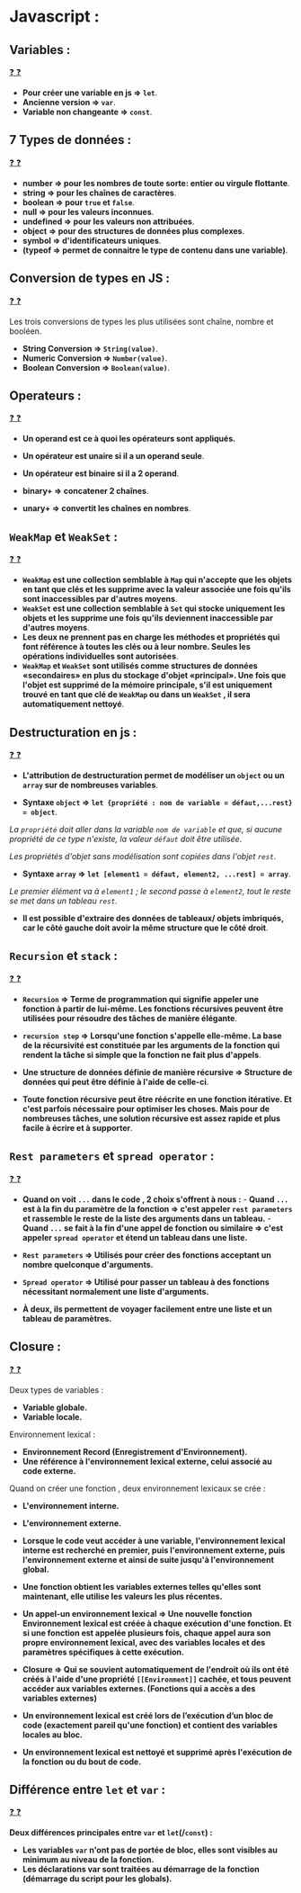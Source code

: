 # Javascript :

## Variables :

[:question: :question:](variable.md)

- **Pour créer une variable en js => `let`**.
- **Ancienne version => `var`**.
- **Variable non changeante => `const`**.

## 7 Types de données :

[:question: :question:](typesDeDonnees.md)

- **number => pour les nombres de toute sorte: entier ou virgule flottante**.
- **string => pour les chaînes de caractères**.
- **boolean => pour `true` et `false`**.
- **null => pour les valeurs inconnues**.
- **undefined => pour les valeurs non attribuées**.
- **object => pour des structures de données plus complexes**.
- **symbol => d'identificateurs uniques**.
- **(typeof => permet de connaitre le type de contenu dans une variable)**.

## Conversion de types en JS :

[:question: :question:](conversionDeTypes.md)

Les trois conversions de types les plus utilisées sont chaîne, nombre et booléen.

- **String Conversion => `String(value)`**.
- **Numeric Conversion => `Number(value)`**.
- **Boolean Conversion => `Boolean(value)`**.

## Operateurs :

[:question: :question:](operateurs.md)

- **Un operand est ce à quoi les opérateurs sont appliqués.**

- **Un opérateur est unaire si il a un operand seule**.

- **Un opérateur est binaire si il a 2 operand**.

- **binary+ => concatener 2 chaînes**.

- **unary+ => convertit les chaînes en nombres**.

## `WeakMap` et `WeakSet` :

[:question: :question:](weakMapAndWeakSet.md)

- **`WeakMap` est une collection semblable à `Map` qui n'accepte que les objets en tant que clés et les supprime avec la valeur associée une fois qu'ils sont inaccessibles par d'autres moyens**.
- **`WeakSet` est une collection semblable à `Set` qui stocke uniquement les objets et les supprime une fois qu'ils deviennent inaccessible par d'autres moyens**.
- **Les deux ne prennent pas en charge les méthodes et propriétés qui font référence à toutes les clés ou à leur nombre. Seules les opérations individuelles sont autorisées**.
- **`WeakMap` et `WeakSet` sont utilisés comme structures de données «secondaires» en plus du stockage d'objet «principal». Une fois que l'objet est supprimé de la mémoire principale, s'il est uniquement trouvé en tant que clé de `WeakMap` ou dans un `WeakSet` , il sera automatiquement nettoyé**.

## Destructuration en js :

[:question: :question:](destructuration.md)

- **L'attribution de destructuration permet de modéliser un `object` ou un `array` sur de nombreuses variables**.

- **Syntaxe `object` => `let {propriété : nom de variable = défaut,...rest} = object`**.

_La `propriété` doit aller dans la variable `nom de variable` et que, si aucune propriété de ce type n'existe, la valeur `défaut` doit être utilisée_.

_Les propriétés d'objet sans modélisation sont copiées dans l'objet `rest`_.

- **Syntaxe `array` => `let [element1 = défaut, element2, ...rest] = array`**.

_Le premier élément va à `element1` ; le second passe à `element2`, tout le reste se met dans un tableau `rest`_.

- **Il est possible d'extraire des données de tableaux/ objets imbriqués, car le côté gauche doit avoir la même structure que le côté droit**.

## `Recursion` et `stack` :

[:question: :question:](recursionAndStack.md)

- **`Recursion` => Terme de programmation qui signifie appeler une fonction à partir de lui-même. Les fonctions récursives peuvent être utilisées pour résoudre des tâches de manière élégante**.

- **`recursion step` => Lorsqu'une fonction s'appelle elle-même. La base de la récursivité est constituée par les arguments de la fonction qui rendent la tâche si simple que la fonction ne fait plus d'appels**.

- **Une structure de données définie de manière récursive => Structure de données qui peut être définie à l'aide de celle-ci**.

- **Toute fonction récursive peut être réécrite en une fonction itérative. Et c'est parfois nécessaire pour optimiser les choses. Mais pour de nombreuses tâches, une solution récursive est assez rapide et plus facile à écrire et à supporter**.

## `Rest parameters` et `spread operator` :

[:question: :question:](spreadOperatorAndRestParameters.md)

- **Quand on voit `...` dans le code , 2 choix s'offrent à nous :** - **Quand `...` est à la fin du paramètre de la fonction => c'est appeler `rest parameters` et rassemble le reste de la liste des arguments dans un tableau.** - **Quand `...` se fait à la fin d'une appel de fonction ou similaire => c'est appeler `spread operator` et étend un tableau dans une liste.**
- **`Rest parameters` => Utilisés pour créer des fonctions acceptant un nombre quelconque d'arguments.**
- **`Spread operator` => Utilisé pour passer un tableau à des fonctions nécessitant normalement une liste d'arguments.**

- **À deux, ils permettent de voyager facilement entre une liste et un tableau de paramètres.**

## Closure :

[:question: :question:](closure.md)

Deux types de variables :

- **Variable globale.**
- **Variable locale.**

Environnement lexical :

- **Environnement Record (Enregistrement d'Environnement).**
- **Une référence à l'environnement lexical externe, celui associé au code externe.**

Quand on créer une fonction , deux environnement lexicaux se crée :

- **L'environnement interne.**
- **L'environnement externe.**

- **Lorsque le code veut accéder à une variable, l'environnement lexical interne est recherché en premier, puis l'environnement externe, puis l'environnement externe et ainsi de suite jusqu'à l'environnement global.**
- **Une fonction obtient les variables externes telles qu'elles sont maintenant, elle utilise les valeurs les plus récentes.**
- **Un appel-un environnement lexical => Une nouvelle fonction Environnement lexical est créée à chaque exécution d'une fonction. Et si une fonction est appelée plusieurs fois, chaque appel aura son propre environnement lexical, avec des variables locales et des paramètres spécifiques à cette exécution.**
- **Closure => Qui se souvient automatiquement de l'endroit où ils ont été créés à l'aide d'une propriété `[[Environment]]` cachée, et tous peuvent accéder aux variables externes. (Fonctions qui a accès a des variables externes)**
- **Un environnement lexical est créé lors de l’exécution d’un bloc de code (exactement pareil qu'une fonction) et contient des variables locales au bloc.**
- **Un environnement lexical est nettoyé et supprimé après l'exécution de la fonction ou du bout de code.**

## Différence entre `let` et `var` :

[:question: :question:](letVsVar.md)

**Deux différences principales entre `var` et `let`(/`const`) :**

- **Les variables `var` n'ont pas de portée de bloc, elles sont visibles au minimum au niveau de la fonction.**
- **Les déclarations var sont traitées au démarrage de la fonction (démarrage du script pour les globals).**

